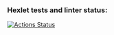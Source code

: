 ### Hexlet tests and linter status:
[![Actions Status](https://github.com/mgdavydova/python-project-lvl1/workflows/hexlet-check/badge.svg)](https://github.com/mgdavydova/python-project-lvl1/actions)